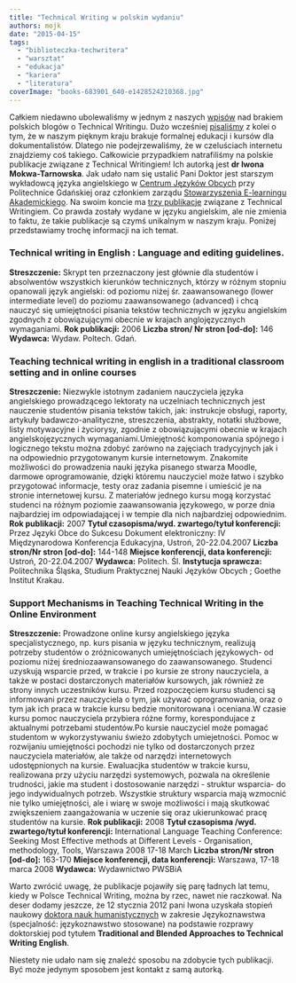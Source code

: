 ```yaml
---
title: "Technical Writing w polskim wydaniu"
authors: mojk
date: "2015-04-15"
tags:
  - "biblioteczka-techwritera"
  - "warsztat"
  - "edukacja"
  - "kariera"
  - "literatura"
coverImage: "books-683901_640-e1428524210368.jpg"
---
```


Całkiem niedawno ubolewaliśmy w jednym z naszych
[wpisów](http://techwriter.pl/polskie-blogi/) nad brakiem polskich blogów o
Technical Writingu. Dużo wcześniej
[pisaliśmy](http://techwriter.pl/naucz-sie-sama-czesc-2/) z kolei o tym, że w
naszym pięknym kraju brakuje formalnej edukacji i kursów dla dokumentalistów.
Dlatego nie podejrzewaliśmy, że w czeluściach internetu znajdziemy coś takiego.
Całkowicie przypadkiem natrafiliśmy na polskie publikacje związane z Technical
Writingiem! Ich autorką jest **dr Iwona Mokwa-Tarnowska**. Jak udało nam się
ustalić Pani Doktor jest starszym wykładowcą języka angielskiego w
[Centrum Języków Obcych](http://cjo.pg.edu.pl/ektorzy) przy Politechnice
Gdańskiej oraz członkiem zarządu
[Stowarzyszenia E-learningu Akademickiego](http://www.sea.edu.pl/struktura.php).
Na swoim koncie ma
[trzy publikacje](http://www.pion.pg.gda.pl/pracownik-br/914756/iwona-mokwa-tarnowska)
związane z Technical Writingiem. Co prawda zostały wydane w języku angielskim,
ale nie zmienia to faktu, że takie publikacje są czymś unikalnym w naszym kraju.
Poniżej przedstawiamy trochę informacji na ich temat.

<!--truncate-->

### Technical writing in English : Language and editing guidelines.

**Streszczenie:** Skrypt ten przeznaczony jest głównie dla studentów i
absolwentów wszystkich kierunków technicznych, którzy w różnym stopniu opanowali
język angielski: od poziomu niżej śr. zaawansowanego (lower intermediate level)
do poziomu zaawansowanego (advanced) i chcą nauczyć się umiejętności pisania
tekstów technicznych w języku angielskim zgodnych z obowiązującymi obecnie w
krajach anglojęzycznych wymaganiami. **Rok publikacji:** 2006 **Liczba stron/ Nr
stron \[od-do\]:** 146 **Wydawca:** Wydaw. Poltech. Gdań.

### Teaching technical writing in english in a traditional classroom setting and in online courses

**Streszczenie:** Niezwykle istotnym zadaniem nauczyciela języka angielskiego
prowadzącego lektoraty na uczelniach technicznych jest nauczenie studentów
pisania tekstów takich, jak: instrukcje obsługi, raporty, artykuły
badawczo-analityczne, streszczenia, abstrakty, notatki służbowe, listy
motywacyjne i życiorysy, zgodnie z obowiązującymi obecnie w krajach
angielskojęzycznych wymaganiami.Umiejętność komponowania spójnego i logicznego
tekstu można zdobyć zarówno na zajęciach tradycyjnych jak i na odpowiednio
przygotowanym kursie internetowym. Znakomite możliwości do prowadzenia nauki
języka pisanego stwarza Moodle, darmowe oprogramowanie, dzięki któremu
nauczyciel może łatwo i szybko przygotować informacje, testy oraz zadania
pisemne i umieścić je na stronie internetowej kursu. Z materiałów jednego kursu
mogą korzystać studenci na różnym poziomie zaawansowania językowego, w porze
dnia najbardziej im odpowiadającej i w tempie dla nich najbardziej odpowiednim.
**Rok publikacji:** 2007 **Tytuł czasopisma/wyd. zwartego/tytuł konferencji:**
Przez Języki Obce do Sukcesu Dokument elektroniczny: IV Międzynarodowa
Konferencja Edukacyjna, Ustroń, 20-22.04.2007 **Liczba stron/Nr stron
\[od-do\]:** 144-148 **Miejsce konferencji, data konferencji:** Ustroń,
20-22.04.2007 **Wydawca:** Politech. Śl. **Instytucja sprawcza:** Politechnika
Śląska, Studium Praktycznej Nauki Języków Obcych ; Goethe Institut Krakau.

### Support Mechanisms in Teaching Technical Writing in the Online Environment

**Streszczenie:** Prowadzone online kursy angielskiego języka specjalistycznego,
np. kurs pisania w języku technicznym, realizują potrzeby studentów o
zróżnicowanych umiejętnościach językowych- od poziomu niżej
średniozaawansowanego do zaawansowanego. Studenci uzyskują wsparcie przed, w
trakcie i po kursie ze strony nauczyciela, a także w postaci dostarczonych
materiałów kursowych, jak również ze strony innych uczestników kursu. Przed
rozpoczęciem kursu studenci są informowani przez nauczyciela o tym, jak używać
oprogramowania, oraz o tym jak ich praca w trakcie kursu bedzie monitorowana i
oceniana.W czasie kursu pomoc nauczyciela przybiera różne formy, korespondujace
z aktualnymi potrzebami studentów.Po kursie nauczyciel może pomagać studentom w
wykorzystywaniu świeżo zdobytych umiejetności. Pomoc w rozwijaniu umiejętności
pochodzi nie tylko od dostarczonych przez nauczyciela materiałów, ale także od
narzędzi internetowych udostępnionych na kursie. Ewaluacjka studentów w trakcie
kursu, realizowana przy użyciu narzędzi systemowych, pozwala na określenie
trudności, jakie ma student i dostosowanie narzędzi - struktur wsparcia- do jego
indywidualnych potrzeb. Wszystkie struktury wsparcia mają wzmocnić nie tylko
umiejętności, ale i wiarę w swoje możliwości i mają skutkować zwiększeniem
zaangażowania w uczenie się oraz ukierunkować pracę studentów na kursie. **Rok
publikacji:** 2008 **Tytuł czasopisma /wyd. zwartego/tytuł konferencji:**
International Language Teaching Conference: Seeking Most Effective methods at
Different Levels - Organisation, methodology, Tools, Warszawa 2008 17-18 March
**Liczba stron/Nr stron \[od-do\]:** 163-170 **Miejsce konferencji, data
konferencji:** Warszawa, 17-18 marca 2008 **Wydawca:** Wydawnictwo PWSBiA

Warto zwrócić uwagę, że publikacje pojawiły się parę ładnych lat temu, kiedy w
Polsce Technical Writing, można by rzec, nawet nie raczkował. Na deser dodamy
jeszcze, że 12 stycznia 2012 pani Iwona uzyskała stopień naukowy
[doktora nauk humanistycznych](http://ug.edu.pl/32755/iwona_anna_mokwa-tarnowska)
w zakresie Językoznawstwa (specjalność: językoznawstwo stosowane) na podstawie
rozprawy doktorskiej pod tytułem **Traditional and Blended Approaches to
Technical Writing English**.

Niestety nie udało nam się znaleźć sposobu na zdobycie tych publikacji. Być może
jedynym sposobem jest kontakt z samą autorką.

